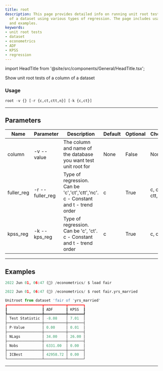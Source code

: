 ```yaml
---
title: root
description: This page provides detailed info on running unit root tests on a column
  of a dataset using various types of regression. The page includes usage, parameters,
  and examples.
keywords:
- unit root tests
- dataset
- econometrics
- ADF
- KPSS
- regression
---
```


import HeadTitle from '@site/src/components/General/HeadTitle.tsx';

<HeadTitle title="econometrics /root - Reference | OpenBB Terminal Docs" />

Show unit root tests of a column of a dataset

### Usage

```python wordwrap
root -v {} [-r {c,ct,ctt,n}] [-k {c,ct}]
```

---

## Parameters

| Name | Parameter | Description | Default | Optional | Choices |
| ---- | --------- | ----------- | ------- | -------- | ------- |
| column | -v  --value | The column and name of the database you want test unit root for | None | False | None |
| fuller_reg | -r  --fuller_reg | Type of regression. Can be 'c','ct','ctt','nc'. c - Constant and t - trend order | c | True | c, ct, ctt, n |
| kpss_reg | -k  --kps_reg | Type of regression. Can be 'c', 'ct'. c - Constant and t - trend order | c | True | c, ct |


---

## Examples

```python
2022 Jun 01, 06:47 (🦋) /econometrics/ $ load fair

2022 Jun 01, 06:47 (🦋) /econometrics/ $ root fair.yrs_married

Unitroot from dataset 'fair of 'yrs_married'
┏━━━━━━━━━━━━━━━━┳━━━━━━━━━━┳━━━━━━━┓
┃                ┃ ADF      ┃ KPSS  ┃
┡━━━━━━━━━━━━━━━━╇━━━━━━━━━━╇━━━━━━━┩
│ Test Statistic │ -8.08    │ 7.01  │
├────────────────┼──────────┼───────┤
│ P-Value        │ 0.00     │ 0.01  │
├────────────────┼──────────┼───────┤
│ NLags          │ 34.00    │ 26.00 │
├────────────────┼──────────┼───────┤
│ Nobs           │ 6331.00  │ 0.00  │
├────────────────┼──────────┼───────┤
│ ICBest         │ 42958.72 │ 0.00  │
└────────────────┴──────────┴───────┘
```
---
